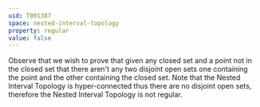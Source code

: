```yaml
---
uid: T001387
space: nested-interval-topology
property: regular
value: false
---
```

Observe that we wish to prove that given any closed set and a point not in the closed set that there aren't any two disjoint open sets one containing the point and the other containing the closed set. Note that the Nested Interval Topology is hyper-connected thus there are no disjoint open sets, therefore the Nested Interval Topology is not regular.

